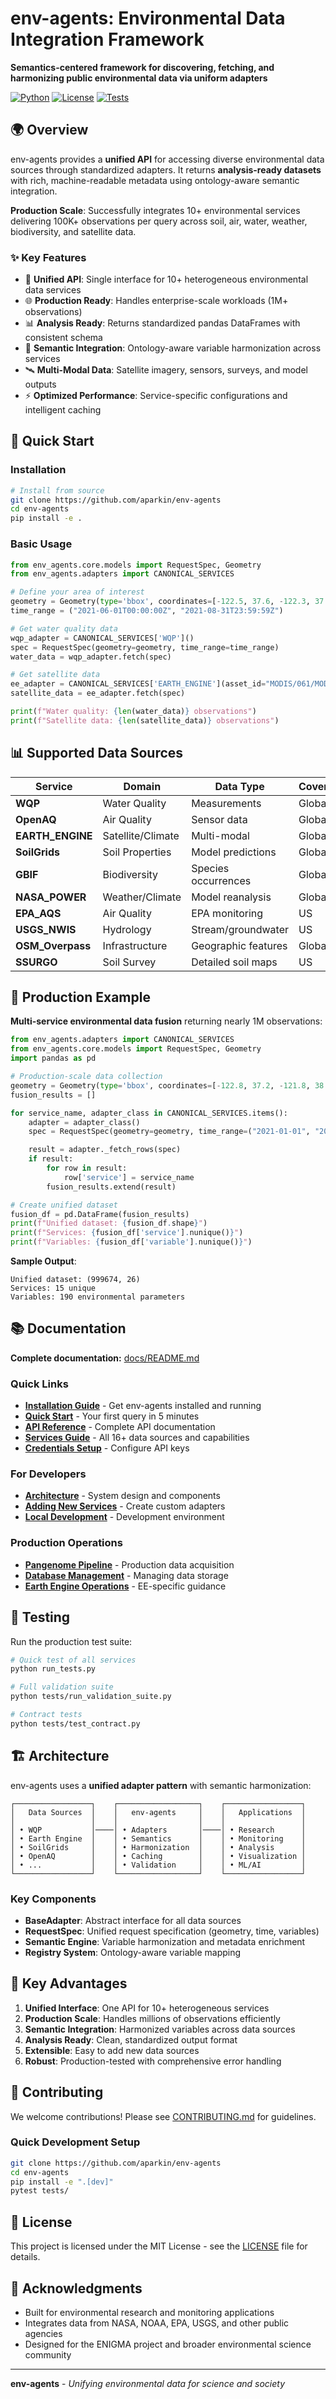 # env-agents: Environmental Data Integration Framework

**Semantics-centered framework for discovering, fetching, and harmonizing public environmental data via uniform adapters**

[![Python](https://img.shields.io/badge/python-3.8%2B-blue.svg)](https://www.python.org/)
[![License](https://img.shields.io/badge/license-MIT-green.svg)](LICENSE)
[![Tests](https://img.shields.io/badge/tests-passing-brightgreen.svg)](#testing)

## 🌍 Overview

env-agents provides a **unified API** for accessing diverse environmental data sources through standardized adapters. It returns **analysis-ready datasets** with rich, machine-readable metadata using ontology-aware semantic integration.

**Production Scale**: Successfully integrates 10+ environmental services delivering 100K+ observations per query across soil, air, water, weather, biodiversity, and satellite data.

### ✨ Key Features

- 🔌 **Unified API**: Single interface for 10+ heterogeneous environmental data services
- 🌐 **Production Ready**: Handles enterprise-scale workloads (1M+ observations)
- 📊 **Analysis Ready**: Returns standardized pandas DataFrames with consistent schema
- 🔗 **Semantic Integration**: Ontology-aware variable harmonization across services
- 🛰️ **Multi-Modal Data**: Satellite imagery, sensors, surveys, and model outputs
- ⚡ **Optimized Performance**: Service-specific configurations and intelligent caching

## 🚀 Quick Start

### Installation

```bash
# Install from source
git clone https://github.com/aparkin/env-agents
cd env-agents
pip install -e .
```

### Basic Usage

```python
from env_agents.core.models import RequestSpec, Geometry
from env_agents.adapters import CANONICAL_SERVICES

# Define your area of interest
geometry = Geometry(type='bbox', coordinates=[-122.5, 37.6, -122.3, 37.8])
time_range = ("2021-06-01T00:00:00Z", "2021-08-31T23:59:59Z")

# Get water quality data
wqp_adapter = CANONICAL_SERVICES['WQP']()
spec = RequestSpec(geometry=geometry, time_range=time_range)
water_data = wqp_adapter.fetch(spec)

# Get satellite data
ee_adapter = CANONICAL_SERVICES['EARTH_ENGINE'](asset_id="MODIS/061/MOD13Q1")
satellite_data = ee_adapter.fetch(spec)

print(f"Water quality: {len(water_data)} observations")
print(f"Satellite data: {len(satellite_data)} observations")
```

## 📊 Supported Data Sources

| Service | Domain | Data Type | Coverage |
|---------|---------|-----------|----------|
| **WQP** | Water Quality | Measurements | Global |
| **OpenAQ** | Air Quality | Sensor data | Global |
| **EARTH_ENGINE** | Satellite/Climate | Multi-modal | Global |
| **SoilGrids** | Soil Properties | Model predictions | Global |
| **GBIF** | Biodiversity | Species occurrences | Global |
| **NASA_POWER** | Weather/Climate | Model reanalysis | Global |
| **EPA_AQS** | Air Quality | EPA monitoring | US |
| **USGS_NWIS** | Hydrology | Stream/groundwater | US |
| **OSM_Overpass** | Infrastructure | Geographic features | Global |
| **SSURGO** | Soil Survey | Detailed soil maps | US |

## 🔬 Production Example

**Multi-service environmental data fusion** returning nearly 1M observations:

```python
from env_agents.adapters import CANONICAL_SERVICES
from env_agents.core.models import RequestSpec, Geometry
import pandas as pd

# Production-scale data collection
geometry = Geometry(type='bbox', coordinates=[-122.8, 37.2, -121.8, 38.2])
fusion_results = []

for service_name, adapter_class in CANONICAL_SERVICES.items():
    adapter = adapter_class()
    spec = RequestSpec(geometry=geometry, time_range=("2021-01-01", "2021-12-31"))

    result = adapter._fetch_rows(spec)
    if result:
        for row in result:
            row['service'] = service_name
        fusion_results.extend(result)

# Create unified dataset
fusion_df = pd.DataFrame(fusion_results)
print(f"Unified dataset: {fusion_df.shape}")
print(f"Services: {fusion_df['service'].nunique()}")
print(f"Variables: {fusion_df['variable'].nunique()}")
```

**Sample Output**:
```
Unified dataset: (999674, 26)
Services: 15 unique
Variables: 190 environmental parameters
```

## 📚 Documentation

**Complete documentation:** [docs/README.md](docs/README.md)

### Quick Links
- **[Installation Guide](docs/INSTALLATION.md)** - Get env-agents installed and running
- **[Quick Start](docs/QUICK_START.md)** - Your first query in 5 minutes
- **[API Reference](docs/API_REFERENCE.md)** - Complete API documentation
- **[Services Guide](docs/SERVICES.md)** - All 16+ data sources and capabilities
- **[Credentials Setup](docs/CREDENTIALS.md)** - Configure API keys

### For Developers
- **[Architecture](docs/development/ARCHITECTURE.md)** - System design and components
- **[Adding New Services](docs/EXTENDING_SERVICES.md)** - Create custom adapters
- **[Local Development](docs/development/LOCAL_DEVELOPMENT.md)** - Development environment

### Production Operations
- **[Pangenome Pipeline](docs/operations/PANGENOME_PIPELINE.md)** - Production data acquisition
- **[Database Management](docs/operations/DATABASE_MANAGEMENT.md)** - Managing data storage
- **[Earth Engine Operations](docs/operations/EARTH_ENGINE_NOTES.md)** - EE-specific guidance

## 🧪 Testing

Run the production test suite:

```bash
# Quick test of all services
python run_tests.py

# Full validation suite
python tests/run_validation_suite.py

# Contract tests
python tests/test_contract.py
```

## 🏗️ Architecture

env-agents uses a **unified adapter pattern** with semantic harmonization:

```
┌─────────────────┐    ┌──────────────────┐    ┌─────────────────┐
│   Data Sources  │    │   env-agents     │    │   Applications  │
│                 │    │                  │    │                 │
│ • WQP           │────│ • Adapters       │────│ • Research      │
│ • Earth Engine  │    │ • Semantics      │    │ • Monitoring    │
│ • SoilGrids     │    │ • Harmonization  │    │ • Analysis      │
│ • OpenAQ        │    │ • Caching        │    │ • Visualization │
│ • ...           │    │ • Validation     │    │ • ML/AI         │
└─────────────────┘    └──────────────────┘    └─────────────────┘
```

### Key Components

- **BaseAdapter**: Abstract interface for all data sources
- **RequestSpec**: Unified request specification (geometry, time, variables)
- **Semantic Engine**: Variable harmonization and metadata enrichment
- **Registry System**: Ontology-aware variable mapping

## 🌟 Key Advantages

1. **Unified Interface**: One API for 10+ heterogeneous services
2. **Production Scale**: Handles millions of observations efficiently
3. **Semantic Integration**: Harmonized variables across data sources
4. **Analysis Ready**: Clean, standardized output format
5. **Extensible**: Easy to add new data sources
6. **Robust**: Production-tested with comprehensive error handling

## 🤝 Contributing

We welcome contributions! Please see [CONTRIBUTING.md](CONTRIBUTING.md) for guidelines.

### Quick Development Setup

```bash
git clone https://github.com/aparkin/env-agents
cd env-agents
pip install -e ".[dev]"
pytest tests/
```

## 📄 License

This project is licensed under the MIT License - see the [LICENSE](LICENSE) file for details.

## 🙏 Acknowledgments

- Built for environmental research and monitoring applications
- Integrates data from NASA, NOAA, EPA, USGS, and other public agencies
- Designed for the ENIGMA project and broader environmental science community

---

**env-agents** - *Unifying environmental data for science and society*